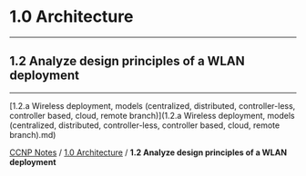 # 1.0 Architecture
---------------------------------
## 1.2 Analyze design principles of a WLAN deployment
--------------------------------------------------------

[1.2.a Wireless deployment, models (centralized, distributed, controller-less, controller based, cloud, remote branch)](1.2.a Wireless deployment, models (centralized, distributed, controller-less, controller based, cloud, remote branch).md)

[CCNP Notes](../..) / [1.0 Architecture](..) / **1.2 Analyze design principles of a WLAN deployment**
